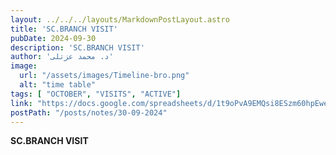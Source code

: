 ```yaml
---
layout: ../../../layouts/MarkdownPostLayout.astro
title: 'SC.BRANCH VISIT'
pubDate: 2024-09-30
description: 'SC.BRANCH VISIT'
author: 'د. محمد عزتلى'
image:
  url: "/assets/images/Timeline-bro.png"
  alt: "time table"
tags: [ "OCTOBER", "VISITS", "ACTIVE"]
link: "https://docs.google.com/spreadsheets/d/1t9oPvA9EMQsi8ESzm60hpEwe1qDghBpe/edit?usp=sharing&ouid=106439338913487915657&rtpof=true&sd=true"
postPath: "/posts/notes/30-09-2024"
---
```



**SC.BRANCH VISIT**